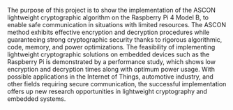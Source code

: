 The purpose of this project is to show the implementation of the ASCON lightweight cryptographic algorithm on the Raspberry Pi 4 Model B, to enable safe communication in situations
with limited resources. The ASCON method exhibits effective encryption and decryption procedures while guaranteeing strong cryptographic security thanks to rigorous algorithmic, code,
memory, and power optimizations. The feasibility of implementing lightweight cryptographic solutions on embedded devices such as the Raspberry Pi is demonstrated by a performance study,
which shows low encryption and decryption times along with optimum power usage. With possible applications in the Internet of Things, automotive industry, and other fields requiring
secure communication, the successful implementation offers up new research opportunities in lightweight cryptography and embedded systems.
